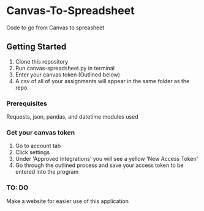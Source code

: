 # Canvas-To-Spreadsheet
Code to go from Canvas to spreasheet

## Getting Started

1. Clone this repository
2. Run canvas-spreadsheet.py in terminal
3. Enter your canvas token (Outlined below)
4. A csv of all of your assignments will appear in the same folder as the repo

### Prerequisites

Requests, json, pandas, and datetime modules used

### Get your canvas token

1. Go to account tab
2. Click settings
3. Under 'Approved Integrations' you will see a yellow 'New Access Token'
4. Go through the outlined process and save your access token to be entered into the program

### TO: DO

Make a website for easier use of this application
